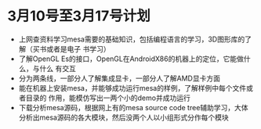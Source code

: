 # 3月10号至3月17号计划

- 上网查资料学习mesa需要的基础知识，包括编程语言的学习，3D图形库的了解（买书或者是电子 书学习）
- 了解OpenGL Es的接口，OpenGL在AndroidX86的机器上的定位，它能做什么，与什么 有交互
- 分为两条线，一部分人了解集成显卡，一部分人了解AMD显卡方面
- 能在机器上安装mesa，并能够成功运行mesa的样例，了解样例中每个文件或者目录的 作用，能模仿写出一两个小的demo并成功运行
- 下载分析mesa源码，根据网上有的mesa source code tree辅助学习，大体分析出mesa源码的各大模块，然后没两个人以小组形式分作每个模块